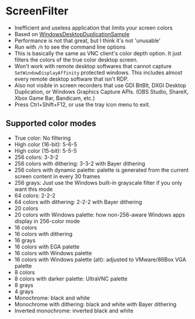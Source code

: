 # ScreenFilter
* Inefficient and useless application that limits your screen colors
* Based on [WindowsDesktopDuplicationSample](https://github.com/bmharper/WindowsDesktopDuplicationSample)
* Performance is not that great, but I think it's not 'unusable'
* Run with `/h` to see the command line options
* This is basically the same as VNC client's color depth option. It just filters the colors of the true color desktop screen.
* Won't work with remote desktop softwares that cannot capture `SetWindowDisplayAffinity` protected windows. This includes almost every remote desktop software that isn't RDP.
* Also not visible in screen recorders that use GDI BitBlt, DXGI Desktop Duplication, or Windows Graphics Capture APIs. (OBS Studio, ShareX, Xbox Game Bar, Bandicam, etc.)
* Press Ctrl+Shift+F12, or use the tray icon menu to exit.

## Supported color modes
* True color: No filtering
* High color (16-bit): 5-6-5
* High color (15-bit): 5-5-5
* 256 colors: 3-3-2
* 256 colors with dithering: 3-3-2 with Bayer dithering
* 256 colors with dynamic palette: palette is generated from the current screen content in every 30 frames
* 256 grays: Just use the Windows built-in grayscale filter if you only want this mode
* 64 colors: 2-2-2
* 64 colors with dithering: 2-2-2 with Bayer dithering
* 20 colors
* 20 colors with Windows palette: how non-256-aware Windows apps display in 256-color mode
* 16 colors
* 16 colors with dithering
* 16 grays
* 16 colors with EGA palette
* 16 colors with Windows palette
* 16 colors with Windows palette (alt): adjusted to VMware/86Box VGA palette
* 8 colors
* 8 colors with darker palette: UltraVNC palette
* 8 grays
* 4 grays
* Monochrome: black and white
* Monochrome with dithering: black and white with Bayer dithering
* Inverted monochrome: inverted black and white